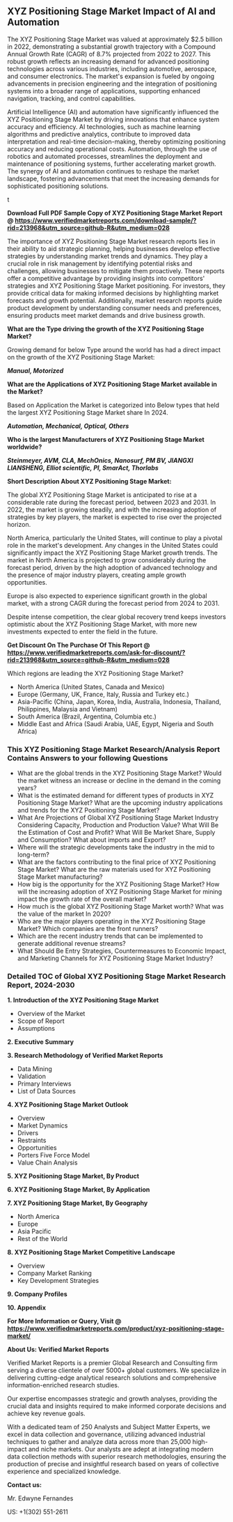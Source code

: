 <h2>XYZ Positioning Stage Market Impact of AI and Automation</h2><p>The XYZ Positioning Stage Market was valued at approximately $2.5 billion in 2022, demonstrating a substantial growth trajectory with a Compound Annual Growth Rate (CAGR) of 8.7% projected from 2022 to 2027. This robust growth reflects an increasing demand for advanced positioning technologies across various industries, including automotive, aerospace, and consumer electronics. The market's expansion is fueled by ongoing advancements in precision engineering and the integration of positioning systems into a broader range of applications, supporting enhanced navigation, tracking, and control capabilities.</p><p>Artificial Intelligence (AI) and automation have significantly influenced the XYZ Positioning Stage Market by driving innovations that enhance system accuracy and efficiency. AI technologies, such as machine learning algorithms and predictive analytics, contribute to improved data interpretation and real-time decision-making, thereby optimizing positioning accuracy and reducing operational costs. Automation, through the use of robotics and automated processes, streamlines the deployment and maintenance of positioning systems, further accelerating market growth. The synergy of AI and automation continues to reshape the market landscape, fostering advancements that meet the increasing demands for sophisticated positioning solutions.</p>t</p><p id="" class=""><strong>Download Full PDF Sample Copy of XYZ Positioning Stage Market Report @ <a href="https://www.verifiedmarketreports.com/download-sample/?rid=213968&utm_source=github-R&utm_medium=028" target="_blank">https://www.verifiedmarketreports.com/download-sample/?rid=213968&utm_source=github-R&utm_medium=028</a></strong></p><p>The importance of&nbsp;XYZ Positioning Stage Market research reports lies in their ability to aid strategic planning, helping businesses develop effective strategies by understanding market trends and dynamics. They play a crucial role in risk management by identifying potential risks and challenges, allowing businesses to mitigate them proactively. These reports offer a competitive advantage by providing insights into competitors' strategies and XYZ Positioning Stage Market positioning. For investors, they provide critical data for making informed decisions by highlighting market forecasts and growth potential. Additionally, market research reports guide product development by understanding consumer needs and preferences, ensuring products meet market demands and drive business growth.</p><p><strong>What are the&nbsp;Type driving the growth of the XYZ Positioning Stage Market?</strong></p><p id="" class="">Growing demand for below Type around the world has had a direct impact on the growth of the XYZ Positioning Stage Market:</p><em><strong>Manual, Motorized</strong></em></p><strong>What are the&nbsp;Applications&nbsp;of XYZ Positioning Stage Market available in the Market?</strong></p><p id="" class="">Based on Application the Market is categorized into Below types that held the largest XYZ Positioning Stage Market share In 2024.</p><em><strong>Automation, Mechanical, Optical, Others</strong></em></p><strong>Who is the largest Manufacturers of XYZ Positioning Stage Market worldwide?</strong></p><p><em><strong>Steinmeyer, AVM, CLA, MechOnics, Nanosurf, PM BV, JIANGXI LIANSHENG, Elliot scientific, PI, SmarAct, Thorlabs</strong></em></p><p id="" class=""><strong>Short Description About XYZ Positioning Stage Market:</strong></p><p>The global XYZ Positioning Stage Market is anticipated to rise at a considerable rate during the forecast period, between 2023 and 2031. In 2022, the market is growing steadily, and with the increasing adoption of strategies by key players, the market is expected to rise over the projected horizon.</p><p>North America, particularly the United States, will continue to play a pivotal role in the market's development. Any changes in the United States could significantly impact the XYZ Positioning Stage Market growth trends. The market in North America is projected to grow considerably during the forecast period, driven by the high adoption of advanced technology and the presence of major industry players, creating ample growth opportunities.</p><p>Europe is also expected to experience significant growth in the global market, with a strong CAGR during the forecast period from 2024 to 2031.</p><p>Despite intense competition, the clear global recovery trend keeps investors optimistic about the XYZ Positioning Stage Market, with more new investments expected to enter the field in the future.</p><p id="" class=""><strong>Get Discount On The Purchase Of This Report @ <a href="https://www.verifiedmarketreports.com/ask-for-discount/?rid=213968&utm_source=github-R&utm_medium=028" target="_blank">https://www.verifiedmarketreports.com/ask-for-discount/?rid=213968&utm_source=github-R&utm_medium=028</a></strong></p>Which regions are leading the XYZ Positioning Stage Market?</p><ul><li>North America (United States, Canada and Mexico)</li><li>Europe (Germany, UK, France, Italy, Russia and Turkey etc.)</li><li>Asia-Pacific (China, Japan, Korea, India, Australia, Indonesia, Thailand, Philippines, Malaysia and Vietnam)</li><li>South America (Brazil, Argentina, Columbia etc.)</li><li>Middle East and Africa (Saudi Arabia, UAE, Egypt, Nigeria and South Africa)</li></ul><h3 id="" class="">This XYZ Positioning Stage Market Research/Analysis Report Contains Answers to your following Questions</h3><ul><li>What are the global trends in the XYZ Positioning Stage Market? Would the market witness an increase or decline in the demand in the coming years?</li><li>What is the estimated demand for different types of products in XYZ Positioning Stage Market? What are the upcoming industry applications and trends for the XYZ Positioning Stage Market?</li><li>What Are Projections of Global XYZ Positioning Stage Market Industry Considering Capacity, Production and Production Value? What Will Be the Estimation of Cost and Profit? What Will Be Market Share, Supply and Consumption? What about imports and Export?</li><li>Where will the strategic developments take the industry in the mid to long-term?</li><li>What are the factors contributing to the final price of XYZ Positioning Stage Market? What are the raw materials used for XYZ Positioning Stage Market manufacturing?</li><li>How big is the opportunity for the XYZ Positioning Stage Market? How will the increasing adoption of XYZ Positioning Stage Market for mining impact the growth rate of the overall market?</li><li>How much is the global XYZ Positioning Stage Market worth? What was the value of the market In 2020?</li><li>Who are the major players operating in the XYZ Positioning Stage Market? Which companies are the front runners?</li><li>Which are the recent industry trends that can be implemented to generate additional revenue streams?</li><li>What Should Be Entry Strategies, Countermeasures to Economic Impact, and Marketing Channels for XYZ Positioning Stage Market Industry?</li></ul><h3 id="" class="">Detailed TOC of Global XYZ Positioning Stage Market Research Report, 2024-2030</h3><p id="" class=""><strong>1. Introduction of the XYZ Positioning Stage Market</strong></p><ul><li>Overview of the Market</li><li>Scope of Report</li><li>Assumptions</li></ul><p id="" class=""><strong>2. Executive Summary</strong></p><p id="" class=""><strong>3. Research Methodology of Verified Market Reports</strong></p><ul><li>Data Mining</li><li>Validation</li><li>Primary Interviews</li><li>List of Data Sources</li></ul><p id="" class=""><strong>4. XYZ Positioning Stage Market Outlook</strong></p><ul><li>Overview</li><li>Market Dynamics</li><li>Drivers</li><li>Restraints</li><li>Opportunities</li><li>Porters Five Force Model</li><li>Value Chain Analysis</li></ul><p id="" class=""><strong>5. XYZ Positioning Stage Market, By Product</strong></p><p id="" class=""><strong>6. XYZ Positioning Stage Market, By Application</strong></p><p id="" class=""><strong>7. XYZ Positioning Stage Market, By Geography</strong></p><ul><li>North America</li><li>Europe</li><li>Asia Pacific</li><li>Rest of the World</li></ul><p id="" class=""><strong>8. XYZ Positioning Stage Market Competitive Landscape</strong></p><ul><li>Overview</li><li>Company Market Ranking</li><li>Key Development Strategies</li></ul><p id="" class=""><strong>9. Company Profiles</strong></p><p id="" class=""><strong>10. Appendix</strong></p><p id="" class=""><strong>For More Information or Query, Visit @ <a href="https://www.verifiedmarketreports.com/product/xyz-positioning-stage-market/" target="_blank">https://www.verifiedmarketreports.com/product/xyz-positioning-stage-market/</a></strong></p><p id="" class=""><strong>About Us: Verified Market Reports</strong></p><p id="" class="">Verified Market Reports is a premier Global Research and Consulting firm serving a diverse clientele of over 5000+ global customers. We specialize in delivering cutting-edge analytical research solutions and comprehensive information-enriched research studies.</p><p id="" class="">Our expertise encompasses strategic and growth analyses, providing the crucial data and insights required to make informed corporate decisions and achieve key revenue goals.</p><p id="" class="">With a dedicated team of 250 Analysts and Subject Matter Experts, we excel in data collection and governance, utilizing advanced industrial techniques to gather and analyze data across more than 25,000 high-impact and niche markets. Our analysts are adept at integrating modern data collection methods with superior research methodologies, ensuring the production of precise and insightful research based on years of collective experience and specialized knowledge.</p><p id="" class=""><strong>Contact us:</strong></p><p id="" class="">Mr. Edwyne Fernandes</p><p id="" class="">US: +1(302) 551-2611</p>